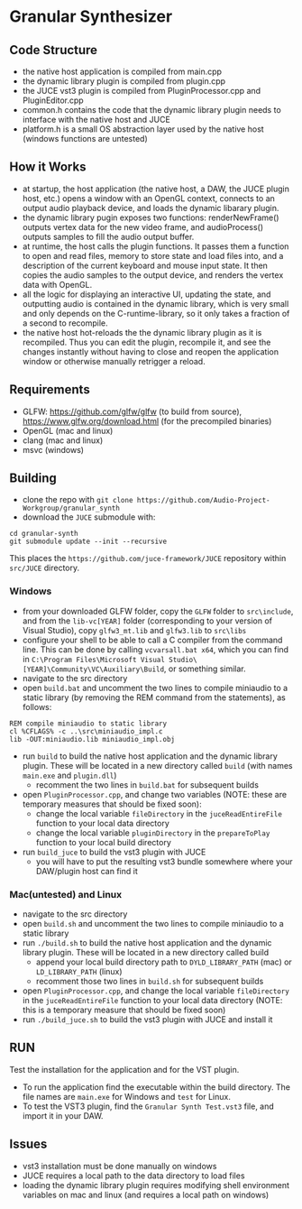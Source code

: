 # Granular Synthesizer

## Code Structure

* the native host application is compiled from main.cpp
* the dynamic library plugin is compiled from plugin.cpp
* the JUCE vst3 plugin is compiled from PluginProcessor.cpp and PluginEditor.cpp
* common.h contains the code that the dynamic library plugin needs to interface with the native host and JUCE
* platform.h is a small OS abstraction layer used by the native host (windows functions are untested)

## How it Works

* at startup, the host application (the native host, a DAW, the JUCE plugin host, etc.) opens a window with an OpenGL context, connects to an output audio playback device, and loads the dynamic libarary plugin.
* the dynamic library pugin exposes two functions: renderNewFrame() outputs vertex data for the new video frame, and audioProcess() outputs samples to fill the audio output buffer.
* at runtime, the host calls the plugin functions. It passes them a function to open and read files, memory to store state and load files into, and a description of the current keyboard and mouse input state. It then copies the audio samples to the output device, and renders the vertex data with OpenGL.
* all the logic for displaying an interactive UI, updating the state, and outputting audio is contained in the dynamic library, which is very small and only depends on the C-runtime-library, so it only takes a fraction of a second to recompile.
* the native host hot-reloads the the dynamic library plugin as it is recompiled. Thus you can edit the plugin, recompile it, and see the changes instantly without having to close and reopen the application window or otherwise manually retrigger a reload.

## Requirements

* GLFW: https://github.com/glfw/glfw (to build from source), https://www.glfw.org/download.html (for the precompiled binaries)
* OpenGL (mac and linux)
* clang (mac and linux)
* msvc (windows)

## Building

* clone the repo with `git clone https://github.com/Audio-Project-Workgroup/granular_synth`
* download the `JUCE` submodule with:
```
cd granular-synth
git submodule update --init --recursive
``` 
This places the `https://github.com/juce-framework/JUCE` repository within `src/JUCE` directory.

### Windows 

* from your downloaded GLFW folder, copy the `GLFW` folder to `src\include`, and from the `lib-vc[YEAR]` folder (corresponding to your version of Visual Studio), copy `glfw3_mt.lib` and `glfw3.lib` to `src\libs`
* configure your shell to be able to call a C compiler from the command line. This can be done by calling `vcvarsall.bat x64`, which you can find in `C:\Program Files\Microsoft Visual Studio\[YEAR]\Community\VC\Auxiliary\Build`, or something similar. 
* navigate to the src directory
* open `build.bat` and uncomment the two lines to compile miniaudio to a static library (by removing the REM command from the statements), as follows:
```
REM compile miniaudio to static library
cl %CFLAGS% -c ..\src\miniaudio_impl.c
lib -OUT:miniaudio.lib miniaudio_impl.obj
```
* run `build` to build the native host application and the dynamic library plugin. These will be located in a new directory called `build` (with names `main.exe` and `plugin.dll`)
  * recomment the two lines in `build.bat` for subsequent builds
* open `PluginProcessor.cpp`, and change two variables (NOTE: these are temporary measures that should be fixed soon):
  * change the local variable `fileDirectory` in the `juceReadEntireFile` function to your local data directory
  * change the local variable `pluginDirectory` in the `prepareToPlay` function to your local build directory
* run `build_juce` to build the vst3 plugin with JUCE
  * you will have to put the resulting vst3 bundle somewhere where your DAW/plugin host can find it

### Mac(untested) and Linux

* navigate to the src directory
* open `build.sh` and uncomment the two lines to compile miniaudio to a static library
* run `./build.sh` to build the native host application and the dynamic library plugin. These will be located in a new directory called build
  * append your local build directory path to `DYLD_LIBRARY_PATH` (mac) or `LD_LIBRARY_PATH` (linux)
  * recomment those two lines in `build.sh` for subsequent builds
* open `PluginProcessor.cpp`, and change the local variable `fileDirectory` in the `juceReadEntireFile` function to your local data directory (NOTE: this is a temporary measure that should be fixed soon)
* run `./build_juce.sh` to build the vst3 plugin with JUCE and install it

## RUN
Test the installation for the application and for the VST plugin.

* To run the application find the executable within the build directory. The file names are `main.exe` for Windows and `test` for Linux.
* To test the VST3 plugin, find the `Granular Synth Test.vst3` file, and import it in your DAW.

## Issues

* vst3 installation must be done manually on windows
* JUCE requires a local path to the data directory to load files
* loading the dynamic library plugin requires modifying shell environment variables on mac and linux (and requires a local path on windows)